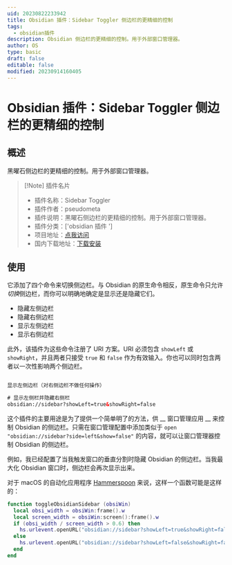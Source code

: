 ```yaml
---
uid: 20230822233942
title: Obsidian 插件：Sidebar Toggler 侧边栏的更精细的控制
tags:
  - obsidian插件
description: Obsidian 侧边栏的更精细的控制。用于外部窗口管理器。
author: OS
type: basic
draft: false
editable: false
modified: 20230914160405
---
```


# Obsidian 插件：Sidebar Toggler 侧边栏的更精细的控制

## 概述

黑曜石侧边栏的更精细的控制。用于外部窗口管理器。

> [!Note] 插件名片
> - 插件名称：Sidebar Toggler
> - 插件作者：pseudometa
> - 插件说明：黑曜石侧边栏的更精细的控制。用于外部窗口管理器。
> - 插件分类：['obsidian 插件 ']
> - 项目地址：[点我访问](https://github.com/chrisgrieser/obsidian-sidebar-toggler)
> - 国内下载地址：[下载安装](https://pkmer.cn/products/plugin/pluginMarket/?obsidian-sidebar-toggler)

## 使用

它添加了四个命令来切换侧边栏。与 Obsidian 的原生命令相反，原生命令只允许*切换*侧边栏，而你可以明确地确定是显示还是隐藏它们。

- 隐藏左侧边栏
- 隐藏右侧边栏
- 显示左侧边栏
- 显示右侧边栏

此外，该插件为这些命令注册了 URI 方案。URI 必须包含 `showLeft` 或 `showRight`，并且两者只接受 `true` 和 `false` 作为有效输入。你也可以同时包含两者以一次性影响两个侧边栏。

```html

显示左侧边栏（对右侧边栏不做任何操作）

# 显示左侧栏并隐藏右侧栏
obsidian://sidebar?showLeft=true&showRight=false
```

这个插件的主要用途是为了提供一个简单明了的方法，供 __ 窗口管理应用 __ 来控制 Obsidian 的侧边栏。只需在窗口管理配置中添加类似于 `open "obsidian://sidebar?side=left&show=false"` 的内容，就可以让窗口管理器控制 Obsidian 的侧边栏。

例如，我已经配置了当我触发窗口的垂直分割时隐藏 Obsidian 的侧边栏。当我最大化 Obsidian 窗口时，侧边栏会再次显示出来。

对于 macOS 的自动化应用程序 [Hammerspoon](http://www.hammerspoon.org/) 来说，这样一个函数可能是这样的：

```lua
function toggleObsidianSidebar (obsiWin)
  local obsi_width = obsiWin:frame().w
  local screen_width = obsiWin:screen():frame().w
  if (obsi_width / screen_width > 0.6) then
  	hs.urlevent.openURL("obsidian://sidebar?showLeft=true&showRight=false")
  else
  	hs.urlevent.openURL("obsidian://sidebar?showLeft=false&showRight=false")
  end
end
```